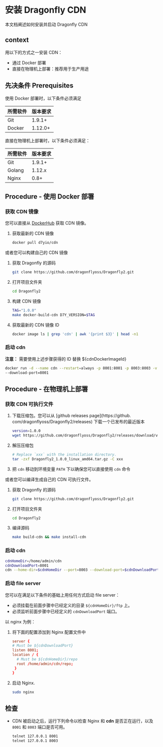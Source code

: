 # 安装 Dragonfly CDN

本文档阐述如何安装并启动 Dragonfly CDN

## context

用以下的方式之一安装 CDN：

- 通过 Docker 部署
- 直接在物理机上部署：推荐用于生产用途

## 先决条件 Prerequisites

使用 Docker 部署时，以下条件必须满足

所需软件 | 版本要求
---|---
Git|1.9.1+
Docker|1.12.0+

直接在物理机上部署时，以下条件必须满足：

所需软件 | 版本要求
---|---
Git|1.9.1+
Golang|1.12.x
Nginx|0.8+

## Procedure - 使用 Docker 部署

### 获取 CDN 镜像

您可以直接从 [DockerHub](https://hub.docker.com/) 获取 CDN 镜像。

1. 获取最新的 CDN 镜像

    ```sh
    docker pull d7yio/cdn
    ```

或者您可以构建自己的 CDN 镜像

1. 获取 Dragonfly 的源码

    ```sh
    git clone https://github.com/dragonflyoss/Dragonfly2.git
    ```

2. 打开项目文件夹

    ```sh
    cd Dragonfly2
    ```

3. 构建 CDN 镜像

    ```sh
    TAG="1.0.0"
    make docker-build-cdn D7Y_VERSION=$TAG
    ```

4. 获取最新的 CDN 镜像 ID

    ```sh
    docker image ls | grep 'cdn' | awk '{print $3}' | head -n1
    ```

### 启动 cdn

**注意：** 需要使用上述步骤获得的 ID 替换 ${cdnDockerImageId}

```sh
docker run -d --name cdn --restart=always -p 8001:8001 -p 8003:8003 -v /home/admin/ftp:/home/admin/ftp ${cdnDockerImageId} 
--download-port=8001
```

## Procedure - 在物理机上部署

### 获取 CDN 可执行文件

1. 下载压缩包。您可以从 [github releases page](https://github.
   com/dragonflyoss/Dragonfly2/releases) 下载一个已发布的最近版本
   
    ```sh
    version=1.0.0
    wget https://github.com/dragonflyoss/Dragonfly2/releases/download/v$version/Dragonfly2_$version_linux_amd64.tar.gz
    ```

2. 解压压缩包

    ```bash
    # Replace `xxx` with the installation directory.
    tar -zxf Dragonfly2_1.0.0_linux_amd64.tar.gz -C xxx
    ```

3. 把 `cdn` 移动到环境变量 `PATH` 下以确保您可以直接使用 `cdn` 命令

或者您可以编译生成自己的 CDN 可执行文件。

1. 获取 Dragonfly 的源码

    ```sh
    git clone https://github.com/dragonflyoss/Dragonfly2.git
    ```

2. 打开项目文件夹

    ```sh
    cd Dragonfly2
    ```

3. 编译源码

    ```sh
    make build-cdn && make install-cdn
    ```

### 启动 cdn

```sh
cdnHomeDir=/home/admin/cdn
cdnDownloadPort=8001
cdn --home-dir=$cdnHomeDir --port=8003 --download-port=$cdnDownloadPort
```

### 启动 file server

您可以在满足以下条件的基础上用任何方式启动 file server：

- 必须挂载在前面步骤中已经定义的目录 `${cdnHomeDir}/ftp` 上。
- 必须监听前面步骤中已经定义的 `cdnDownloadPort` 端口。

以 nginx 为例：

1. 将下面的配置添加到 Nginx 配置文件中

   ```conf
   server {
   # Must be ${cdnDownloadPort}
   listen 8001;
   location / {
     # Must be ${cdnHomeDir}/repo
     root /home/admin/cdn/repo;
    }
   }
   ```

2. 启动 Nginx.

   ```sh
   sudo nginx
   ```

## 检查

- CDN 被启动之后，运行下列命令以检查 Nginx 和 **cdn** 是否正在运行，以及 `8001` 和 `8003` 端口是否可用。

    ```sh
    telnet 127.0.0.1 8001
    telnet 127.0.0.1 8003
    ```
